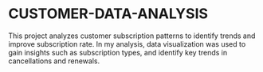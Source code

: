 # CUSTOMER-DATA-ANALYSIS
This project analyzes customer  subscription patterns to identify trends and improve subscription rate. In my analysis, data visualization was used to gain insights such as subscription types,  and identify key trends in cancellations and renewals.
